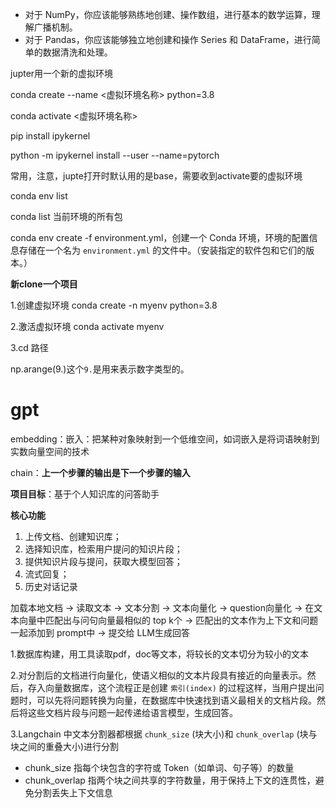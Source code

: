 - 对于 NumPy，你应该能够熟练地创建、操作数组，进行基本的数学运算，理解广播机制。
- 对于 Pandas，你应该能够独立地创建和操作 Series 和 DataFrame，进行简单的数据清洗和处理。

jupter用一个新的虚拟环境

conda create --name <虚拟环境名称> python=3.8

conda activate <虚拟环境名称>

pip install ipykernel

python -m ipykernel install --user --name=pytorch

常用，注意，jupte打开时默认用的是base，需要收到activate要的虚拟环境

conda env list

conda list 当前环境的所有包

conda env create -f environment.yml，创建一个 Conda 环境，环境的配置信息存储在一个名为 `environment.yml` 的文件中。（安装指定的软件包和它们的版本。）

**新clone一个项目**

1.创建虚拟环境 conda create -n myenv python=3.8 

 2.激活虚拟环境 conda activate myenv

3.cd 路径

np.arange(9.)这个`9.`是用来表示数字类型的。

# **gpt**

embedding：嵌入：把某种对象映射到一个低维空间，如词嵌入是将词语映射到实数向量空间的技术

chain：**上一个步骤的输出是下一个步骤的输入**

**项目目标**：基于个人知识库的问答助手

**核心功能**

1. 上传文档、创建知识库；
2. 选择知识库，检索用户提问的知识片段；
3. 提供知识片段与提问，获取大模型回答；
4. 流式回复；
5. 历史对话记录

加载本地文档 -> 读取文本 -> 文本分割 -> 文本向量化 -> question向量化 -> 在文本向量中匹配出与问句向量最相似的 top k个 -> 匹配出的文本作为上下文和问题一起添加到 prompt中 -> 提交给 LLM生成回答

1.数据库构建，用工具读取pdf，doc等文本，将较长的文本切分为较小的文本

2.对分割后的文档进行向量化，使语义相似的文本片段具有接近的向量表示。然后，存入向量数据库，这个流程正是创建 `索引(index)` 的过程这样，当用户提出问题时，可以先将问题转换为向量，在数据库中快速找到语义最相关的文档片段。然后将这些文档片段与问题一起传递给语言模型，生成回答。

3.Langchain 中文本分割器都根据 `chunk_size` (块大小)和 `chunk_overlap` (块与块之间的重叠大小)进行分割

- chunk_size 指每个块包含的字符或 Token（如单词、句子等）的数量
- chunk_overlap 指两个块之间共享的字符数量，用于保持上下文的连贯性，避免分割丢失上下文信息